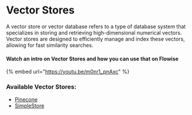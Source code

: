 # Vector Stores

A vector store or vector database refers to a type of database system that specializes in storing and retrieving high-dimensional numerical vectors. Vector stores are designed to efficiently manage and index these vectors, allowing for fast similarity searches.

#### Watch an intro on Vector Stores and how you can use that on Flowise

{% embed url="https://youtu.be/m0nr1_pnAxc" %}

### Available Vector Stores:

* [Pinecone](pinecone.md)
* [SimpleStore](queryengine-tool.md)
